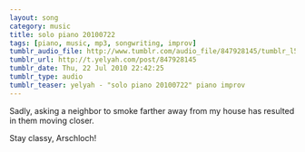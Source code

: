 ```yaml
---
layout: song
category: music
title: solo piano 20100722
tags: [piano, music, mp3, songwriting, improv]
tumblr_audio_file: http://www.tumblr.com/audio_file/847928145/tumblr_l5zrmpXq2r1qzo4ep
tumblr_url: http://t.yelyah.com/post/847928145
tumblr_date: Thu, 22 Jul 2010 22:42:25
tumblr_type: audio
tumblr_teaser: yelyah - "solo piano 20100722" piano improv
---
```

Sadly, asking a neighbor to smoke farther away from my house has resulted in them moving closer.

Stay classy, Arschloch!
